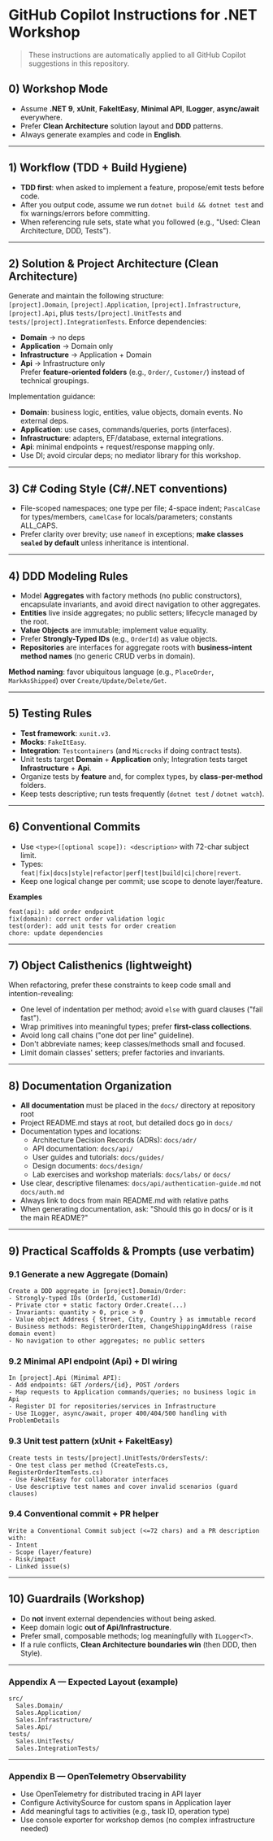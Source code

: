 # GitHub Copilot Instructions for .NET Workshop

> These instructions are automatically applied to all GitHub Copilot suggestions in this repository.

## 0) Workshop Mode
- Assume **.NET 9**, **xUnit**, **FakeItEasy**, **Minimal API**, **ILogger**, **async/await** everywhere.
- Prefer **Clean Architecture** solution layout and **DDD** patterns.
- Always generate examples and code in **English**.

---

## 1) Workflow (TDD + Build Hygiene)
- **TDD first**: when asked to implement a feature, propose/emit tests before code.
- After you output code, assume we run `dotnet build && dotnet test` and fix warnings/errors before committing.
- When referencing rule sets, state what you followed (e.g., "Used: Clean Architecture, DDD, Tests").

---

## 2) Solution & Project Architecture (Clean Architecture)
Generate and maintain the following structure:  
`[project].Domain`, `[project].Application`, `[project].Infrastructure`, `[project].Api`, plus `tests/[project].UnitTests` and `tests/[project].IntegrationTests`. Enforce dependencies:  
- **Domain** → no deps  
- **Application** → Domain only  
- **Infrastructure** → Application + Domain  
- **Api** → Infrastructure only  
Prefer **feature-oriented folders** (e.g., `Order/`, `Customer/`) instead of technical groupings.

Implementation guidance:
- **Domain**: business logic, entities, value objects, domain events. No external deps.  
- **Application**: use cases, commands/queries, ports (interfaces).  
- **Infrastructure**: adapters, EF/database, external integrations.  
- **Api**: minimal endpoints + request/response mapping only.  
- Use DI; avoid circular deps; no mediator library for this workshop.

---

## 3) C# Coding Style (C#/.NET conventions)
- File-scoped namespaces; one type per file; 4-space indent; `PascalCase` for types/members, `camelCase` for locals/parameters; constants ALL_CAPS.  
- Prefer clarity over brevity; use `nameof` in exceptions; **make classes `sealed` by default** unless inheritance is intentional.

---

## 4) DDD Modeling Rules
- Model **Aggregates** with factory methods (no public constructors), encapsulate invariants, and avoid direct navigation to other aggregates.  
- **Entities** live inside aggregates; no public setters; lifecycle managed by the root.  
- **Value Objects** are immutable; implement value equality.  
- Prefer **Strongly-Typed IDs** (e.g., `OrderId`) as value objects.  
- **Repositories** are interfaces for aggregate roots with **business-intent method names** (no generic CRUD verbs in domain).

**Method naming**: favor ubiquitous language (e.g., `PlaceOrder`, `MarkAsShipped`) over `Create/Update/Delete/Get`.

---

## 5) Testing Rules
- **Test framework**: `xunit.v3`.  
- **Mocks**: `FakeItEasy`.  
- **Integration**: `Testcontainers` (and `Microcks` if doing contract tests).  
- Unit tests target **Domain** + **Application** only; Integration tests target **Infrastructure** + **Api**.  
- Organize tests by **feature** and, for complex types, by **class-per-method** folders.  
- Keep tests descriptive; run tests frequently (`dotnet test` / `dotnet watch`).

---

## 6) Conventional Commits
- Use `<type>([optional scope]): <description>` with 72-char subject limit.  
- Types: `feat|fix|docs|style|refactor|perf|test|build|ci|chore|revert`.  
- Keep one logical change per commit; use scope to denote layer/feature.

**Examples**
```
feat(api): add order endpoint
fix(domain): correct order validation logic
test(order): add unit tests for order creation
chore: update dependencies
```

---

## 7) Object Calisthenics (lightweight)
When refactoring, prefer these constraints to keep code small and intention-revealing:
- One level of indentation per method; avoid `else` with guard clauses ("fail fast").  
- Wrap primitives into meaningful types; prefer **first-class collections**.  
- Avoid long call chains ("one dot per line" guideline).  
- Don't abbreviate names; keep classes/methods small and focused.  
- Limit domain classes' setters; prefer factories and invariants.

---

## 8) Documentation Organization
- **All documentation** must be placed in the `docs/` directory at repository root
- Project README.md stays at root, but detailed docs go in `docs/`
- Documentation types and locations:
  - Architecture Decision Records (ADRs): `docs/adr/`
  - API documentation: `docs/api/`
  - User guides and tutorials: `docs/guides/`
  - Design documents: `docs/design/`
  - Lab exercises and workshop materials: `docs/labs/` or `docs/`
- Use clear, descriptive filenames: `docs/api/authentication-guide.md` not `docs/auth.md`
- Always link to docs from main README.md with relative paths
- When generating documentation, ask: "Should this go in docs/ or is it the main README?"

---

## 9) Practical Scaffolds & Prompts (use verbatim)

### 9.1 Generate a new Aggregate (Domain)
```
Create a DDD aggregate in [project].Domain/Order:
- Strongly-typed IDs (OrderId, CustomerId)
- Private ctor + static factory Order.Create(...)
- Invariants: quantity > 0, price > 0
- Value object Address { Street, City, Country } as immutable record
- Business methods: RegisterOrderItem, ChangeShippingAddress (raise domain event)
- No navigation to other aggregates; no public setters
```

### 9.2 Minimal API endpoint (Api) + DI wiring
```
In [project].Api (Minimal API):
- Add endpoints: GET /orders/{id}, POST /orders
- Map requests to Application commands/queries; no business logic in Api
- Register DI for repositories/services in Infrastructure
- Use ILogger, async/await, proper 400/404/500 handling with ProblemDetails
```

### 9.3 Unit test pattern (xUnit + FakeItEasy)
```
Create tests in tests/[project].UnitTests/OrdersTests/:
- One test class per method (CreateTests.cs, RegisterOrderItemTests.cs)
- Use FakeItEasy for collaborator interfaces
- Use descriptive test names and cover invalid scenarios (guard clauses)
```

### 9.4 Conventional commit + PR helper
```
Write a Conventional Commit subject (<=72 chars) and a PR description with:
- Intent
- Scope (layer/feature)
- Risk/impact
- Linked issue(s)
```

---

## 10) Guardrails (Workshop)
- Do **not** invent external dependencies without being asked.  
- Keep domain logic **out of Api/Infrastructure**.  
- Prefer small, composable methods; log meaningfully with `ILogger<T>`.  
- If a rule conflicts, **Clean Architecture boundaries win** (then DDD, then Style).

---

### Appendix A — Expected Layout (example)
```
src/
  Sales.Domain/
  Sales.Application/
  Sales.Infrastructure/
  Sales.Api/
tests/
  Sales.UnitTests/
  Sales.IntegrationTests/
```

---

### Appendix B — OpenTelemetry Observability
- Use OpenTelemetry for distributed tracing in API layer
- Configure ActivitySource for custom spans in Application layer
- Add meaningful tags to activities (e.g., task ID, operation type)
- Use console exporter for workshop demos (no complex infrastructure needed)
